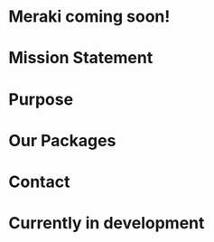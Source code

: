 # Meraki coming soon!
# Mission Statement
# Purpose
# Our Packages
# Contact

# Currently in development





